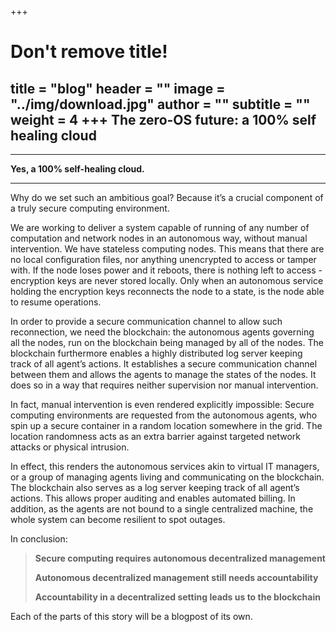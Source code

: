 +++
# Don't remove title!
title = "blog"
header = ""
image = "../img/download.jpg"
author = ""
subtitle = ""
weight = 4
+++
The zero-OS future: a 100% self healing cloud
------------------------------------------------


----------


**Yes, a 100% self-healing cloud.**


----------


Why do we set such an ambitious goal? Because it’s a crucial component of a truly secure computing environment.

We are working to deliver a system capable of running of any number of computation and network nodes in an autonomous way, without manual intervention. We have stateless computing nodes. This means that there are no local configuration files, nor anything unencrypted to access or tamper with. If the node loses power and it reboots, there is nothing left to access - encryption keys are never stored locally. Only when an autonomous service holding the encryption keys reconnects the node to a state, is the node able to resume operations.

In order to provide a secure communication channel to allow such reconnection, we need the blockchain: the autonomous agents governing all the nodes, run on the blockchain being managed by all of the nodes. The blockchain furthermore enables a highly distributed log server keeping track of all agent’s actions. It establishes a secure communication channel between them and allows the agents to manage the states of the nodes. It does so in a way that requires neither supervision nor manual intervention.

In fact, manual intervention is even rendered explicitly impossible: Secure computing environments are requested from the autonomous agents, who spin up a secure container in a random location somewhere in the grid. The location randomness acts as an extra barrier against targeted network attacks or physical intrusion.

In effect, this renders the autonomous services akin to virtual IT managers, or a group of managing agents living and communicating on the blockchain. The blockchain also serves as a log server keeping track of all agent’s actions. This allows proper auditing and enables automated billing. In addition, as the agents are not bound to a single centralized machine, the whole system can become resilient to spot outages.

In conclusion:

> **Secure computing requires autonomous decentralized management**
>
> **Autonomous decentralized management still needs accountability**
>
> **Accountability in a decentralized setting leads us to the blockchain**

Each of the parts of this story will be a blogpost of its own.
